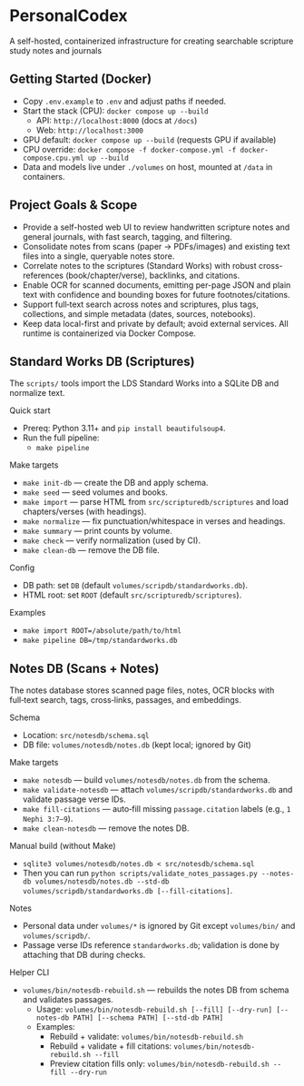 # PersonalCodex
A self-hosted, containerized infrastructure for creating searchable scripture study notes and journals

## Getting Started (Docker)
- Copy `.env.example` to `.env` and adjust paths if needed.
- Start the stack (CPU): `docker compose up --build`
  - API: `http://localhost:8000` (docs at `/docs`)
  - Web: `http://localhost:3000`
- GPU default: `docker compose up --build` (requests GPU if available)
- CPU override: `docker compose -f docker-compose.yml -f docker-compose.cpu.yml up --build`
- Data and models live under `./volumes` on host, mounted at `/data` in containers.

## Project Goals & Scope
- Provide a self-hosted web UI to review handwritten scripture notes and general journals, with fast search, tagging, and filtering.
- Consolidate notes from scans (paper → PDFs/images) and existing text files into a single, queryable notes store.
- Correlate notes to the scriptures (Standard Works) with robust cross-references (book/chapter/verse), backlinks, and citations.
- Enable OCR for scanned documents, emitting per-page JSON and plain text with confidence and bounding boxes for future footnotes/citations.
- Support full‑text search across notes and scriptures, plus tags, collections, and simple metadata (dates, sources, notebooks).
- Keep data local-first and private by default; avoid external services. All runtime is containerized via Docker Compose.

## Standard Works DB (Scriptures)

The `scripts/` tools import the LDS Standard Works into a SQLite DB and normalize text.

Quick start
- Prereq: Python 3.11+ and `pip install beautifulsoup4`.
- Run the full pipeline:
  - `make pipeline`

Make targets
- `make init-db` — create the DB and apply schema.
- `make seed` — seed volumes and books.
- `make import` — parse HTML from `src/scripturedb/scriptures` and load chapters/verses (with headings).
- `make normalize` — fix punctuation/whitespace in verses and headings.
- `make summary` — print counts by volume.
- `make check` — verify normalization (used by CI).
- `make clean-db` — remove the DB file.

Config
- DB path: set `DB` (default `volumes/scripdb/standardworks.db`).
- HTML root: set `ROOT` (default `src/scripturedb/scriptures`).

Examples
- `make import ROOT=/absolute/path/to/html`
- `make pipeline DB=/tmp/standardworks.db`

## Notes DB (Scans + Notes)

The notes database stores scanned page files, notes, OCR blocks with full‑text search, tags, cross‑links, passages, and embeddings.

Schema
- Location: `src/notesdb/schema.sql`
- DB file: `volumes/notesdb/notes.db` (kept local; ignored by Git)

Make targets
- `make notesdb` — build `volumes/notesdb/notes.db` from the schema.
- `make validate-notesdb` — attach `volumes/scripdb/standardworks.db` and validate passage verse IDs.
- `make fill-citations` — auto‑fill missing `passage.citation` labels (e.g., `1 Nephi 3:7–9`).
- `make clean-notesdb` — remove the notes DB.

Manual build (without Make)
- `sqlite3 volumes/notesdb/notes.db < src/notesdb/schema.sql`
- Then you can run `python scripts/validate_notes_passages.py --notes-db volumes/notesdb/notes.db --std-db volumes/scripdb/standardworks.db [--fill-citations]`.

Notes
- Personal data under `volumes/*` is ignored by Git except `volumes/bin/` and `volumes/scripdb/`.
- Passage verse IDs reference `standardworks.db`; validation is done by attaching that DB during checks.

Helper CLI
- `volumes/bin/notesdb-rebuild.sh` — rebuilds the notes DB from schema and validates passages.
  - Usage: `volumes/bin/notesdb-rebuild.sh [--fill] [--dry-run] [--notes-db PATH] [--schema PATH] [--std-db PATH]`
  - Examples:
    - Rebuild + validate: `volumes/bin/notesdb-rebuild.sh`
    - Rebuild + validate + fill citations: `volumes/bin/notesdb-rebuild.sh --fill`
    - Preview citation fills only: `volumes/bin/notesdb-rebuild.sh --fill --dry-run`
